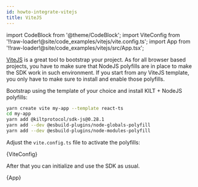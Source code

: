 ```yaml
---
id: howto-integrate-vitejs
title: ViteJS
---
```


import CodeBlock from '@theme/CodeBlock';
import ViteConfig from '!!raw-loader!@site/code_examples/vitejs/vite.config.ts';
import App from '!!raw-loader!@site/code_examples/vitejs/src/App.tsx';

[ViteJS](https://vitejs.dev/guide/) is a great tool to bootstrap your project.
As for all browser based projects, you have to make sure that NodeJS polyfills are in place to make the SDK work in such environment.
If you start from any ViteJS template, you only have to make sure to install and enable those polyfills.

Bootstrap using the template of your choice and install KILT + NodeJS polyfills:

<!-- TODO: Update the SDK version using the CI action triggered on SDK releases. -->

```bash
yarn create vite my-app --template react-ts
cd my-app
yarn add @kiltprotocol/sdk-js@0.28.1
yarn add --dev @esbuild-plugins/node-globals-polyfill
yarn add --dev @esbuild-plugins/node-modules-polyfill
```

Adjust the `vite.config.ts` file to activate the polyfills:

<CodeBlock className="language-ts">
  {ViteConfig}
</CodeBlock>

After that you can initialize and use the SDK as usual.

<CodeBlock className="language-tsx">
  {App}
</CodeBlock>